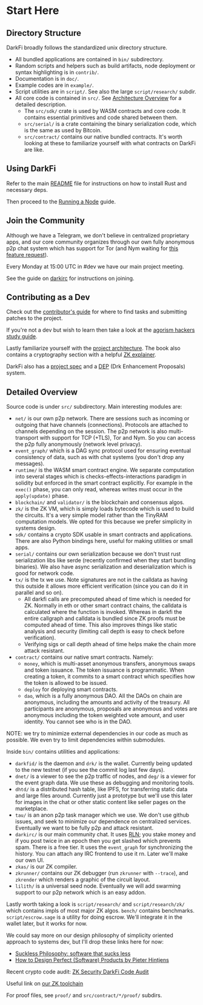 # Start Here

## Directory Structure

DarkFi broadly follows the standardized unix directory structure.

* All bundled applications are contained in `bin/` subdirectory.
* Random scripts and helpers such as build artifacts, node deployment
  or syntax highlighting is in `contrib/`.
* Documentation is in `doc/`.
* Example codes are in `example/`.
* Script utilities are in `script/`. See also the large `script/research/`
  subdir.
* All core code is contained in `src/`.
  See [Architecture Overview](arch/overview.md) for a detailed description.
    * The `src/sdk/` crate is used by WASM contracts and core code.
      It contains essential primitives and code shared between them.
    * `src/serial/` is a crate containing the binary serialization code,
      which is the same as used by Bitcoin.
    * `src/contract/` contains our native bundled contracts. It's worth
      looking at these to familiarize yourself with what contracts on DarkFi
      are like.

## Using DarkFi

Refer to the main
[README](https://codeberg.org/darkrenaissance/darkfi/src/branch/master/README.md)
file for instructions on how to install Rust and necessary deps.

Then proceed to the [Running a Node](testnet/node.md) guide.

## Join the Community

Although we have a Telegram, we don't believe in centralized proprietary apps,
and our core community organizes through our own fully anonymous p2p chat system
which has support for Tor (and Nym waiting for 
[this feature request](https://github.com/nymtech/nym/issues/3610)).

Every Monday at 15:00 UTC in #dev we have our main project meeting.

See the guide on [darkirc](misc/darkirc/darkirc.md) for instructions on joining.

## Contributing as a Dev

Check out the [contributor's guide](dev/contrib/contrib.md) for where to find
tasks and submitting patches to the project.

If you're not a dev but wish to learn then take a look at the
[agorism hackers study guide](dev/learn.md).

Lastly familiarize yourself with the [project architecture](arch/arch.md).
The book also contains a cryptography section with a helpful
[ZK explainer](crypto/zk_explainer.md).

DarkFi also has a [project spec](spec/crypto-schemes.md) and
a [DEP](dep/0001.md) (Drk Enhancement Proposals) system.

## Detailed Overview

Source code is under `src/` subdirectory. Main interesting modules are:

* `net/` is our own p2p network. There are sessions such as incoming or outgoing that have channels (connections). Protocols are attached to channels depending on the session. The p2p network is also multi-transport with support for TCP (+TLS), Tor and Nym. So you can access the p2p fully anonymously (network level privacy).
* `event_graph/` which is a DAG sync protocol used for ensuring eventual consistency of data, such as with chat systems (you don't drop any messages).
* `runtime/` is the WASM smart contract engine. We separate computation into several stages which is checks-effects-interactions paradigm in solidity but enforced in the smart contract explicitly. For example in the `exec()` phase, you can only read, whereas writes must occur in the `apply(update)` phase.
* `blockchain/` and `validator/` is the blockchain and consensus algos.
* `zk/` is the ZK VM, which is simply loads bytecode which is used to build the circuits. It's a very simple model rather than the TinyRAM computation models. We opted for this because we prefer simplicity in systems design.
* `sdk/` contains a crypto SDK usable in smart contracts and applications. There are also Python bindings here, useful for making utilities or small apps.
* `serial/` contains our own serialization because we don't trust rust serialization libs like serde (recently confirmed when they start bundling binaries). We also have async serialization and deserialization which is good for network code.
* `tx/` is the tx we use. Note signatures are not in the calldata as having this outside it allows more efficient verification (since you can do it in parallel and so on).
    * All darkfi calls are precomputed ahead of time which is needed for ZK. Normally in eth or other smart contract chains, the calldata is calculated where the function is invoked. Whereas in darkfi the entire callgraph and calldata is bundled since ZK proofs must be computed ahead of time. This also improves things like static analysis and security (limiting call depth is easy to check before verification).
    * Verifying sigs or call depth ahead of time helps make the chain more attack resistant.
* `contract/` contains our native smart contracts. Namely:
    * `money`, which is multi-asset anonymous transfers, anonymous swaps and token issuance. The token issuance is programmatic. When creating a token, it commits to a smart contract which specifies how the token is allowed to be issued.
    * `deploy` for deploying smart contracts.
    * `dao`, which is a fully anonymous DAO. All the DAOs on chain are anonymous, including the amounts and activity of the treasury. All participants are anonymous, proposals are anonymous and votes are anonymous including the token weighted vote amount, and user identity. You cannot see who is in the DAO.

NOTE: we try to minimize external dependencies in our code as much as possible. We even try to limit dependencies within submodules.

Inside `bin/` contains utilities and applications:

* `darkfid/` is the daemon and `drk/` is the wallet. Currently being updated to the new testnet (if you see the commit log last few days).
* `dnet/` is a viewer to see the p2p traffic of nodes, and `deg/` is a viewer for the event graph data. We use these as debugging and monitoring tools.
* `dhtd/` is a distributed hash table, like IPFS, for transferring static data and large files around. Currently just a prototype but we'll use this later for images in the chat or other static content like seller pages on the marketplace.
* `tau/` is an anon p2p task manager which we use. We don't use github issues, and seek to minimize our dependence on centralized services. Eventually we want to be fully p2p and attack resistant.
* `darkirc/` is our main community chat. It uses [RLN](https://darkrenaissance.github.io/darkfi/crypto/rln.html); you stake money and if you post twice in an epoch then you get slashed which prevents spam. There is a free tier. It uses the `event_graph` for synchronizing the history. You can attach any IRC frontend to use it rn. Later we'll make our own UI.
* `zkas/` is our ZK compiler.
* `zkrunner/` contains our ZK debugger (run `zkrunner` with `--trace`), and `zkrender` which renders a graphic of the circuit layout.
* `lilith/` is a universal seed node. Eventually we will add swarming support to our p2p network which is an easy addon.

Lastly worth taking a look is `script/research/` and `script/research/zk/` which contains impls of most major ZK algos. `bench/` contains benchmarks.
`script/escrow.sage` is a utility for doing escrow. We'll integrate it in the wallet later, but it works for now.

We could say more on our design philosophy of simplicity oriented approach to systems dev, but I'll drop these links here for now:

* [Suckless Philosophy: software that sucks less](https://suckless.org/philosophy/)
* [How to Design Perfect (Software) Products  by Pieter Hintjens](http://hintjens.com/blog:19/noredirect/true)

Recent crypto code audit: [ZK Security DarkFi Code Audit](https://dark.fi/zksecurity-audit-q124.pdf)

Useful link on [our ZK toolchain](https://darkrenaissance.github.io/darkfi/zkas/writing-zk-proofs.html)

For proof files, see `proof/` and `src/contract/*/proof/` subdirs.
